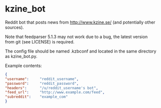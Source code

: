 kzine_bot
=========

Reddit bot that posts news from http://www.kzine.se/ (and potentially other sources).

Note that feedparser 5.1.3 may not work due to a bug, the latest version from git (see LICENSE) is required.

The config file should be named .kzbconf and located in the same directory as kzine_bot.py. 

Example contents:
```json
{
"username":     "reddit_username",
"password":     "reddit_password",
"headers":      "/u/reddit_username's bot",
"feed_url":     "http://www.example.com/feed",
"subreddit":    "example_com"
}
```
